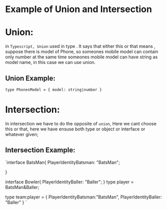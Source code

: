 # Example of Union and Intersection

# Union:

in `Typescript, Union` used in type . It says that either this or that means , suppose there is model of Phone, so someones mobile model can contain only number at the same time someones mobile model can have string as model name, in this case we can use union.

## Union Example:

`type PhonesModel = {
    model: string|number
}`

# Intersection:

In intersection we have to do the opposite of `union`, Here we cant choose this or that, here we have ensuse both type or object or interface or whatever given;

## Intersection Example:

`interface BatsMan{
PlayerIdentityBatsman: "BatsMan";

}

interface Bowler{
PlayerIdentityBaller: "Baller";
}
type player = BatsMan&Baller;

type team:player = {
PlayerIdentityBatsman:"BatsMan",
PlayerIdentityBaller: "Baller"
}
`
